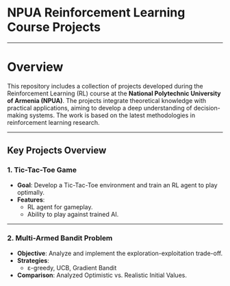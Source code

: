 # NPUA Reinforcement Learning Course Projects

---

# **Overview**
This repository includes a collection of projects developed during the Reinforcement Learning (RL) course at the **National Polytechnic University of Armenia (NPUA)**. The projects integrate theoretical knowledge with practical applications, aiming to develop a deep understanding of decision-making systems. The work is based on the latest methodologies in reinforcement learning research.

---

## **Key Projects Overview**

### **1. Tic-Tac-Toe Game**
- **Goal**: Develop a Tic-Tac-Toe environment and train an RL agent to play optimally.
- **Features**: 
  - RL agent for gameplay.
  - Ability to play against trained AI.

---

### **2. Multi-Armed Bandit Problem**
- **Objective**: Analyze and implement the exploration-exploitation trade-off.
- **Strategies**: 
  - ε-greedy, UCB, Gradient Bandit
- **Comparison**: Analyzed Optimistic vs. Realistic Initial Values.


